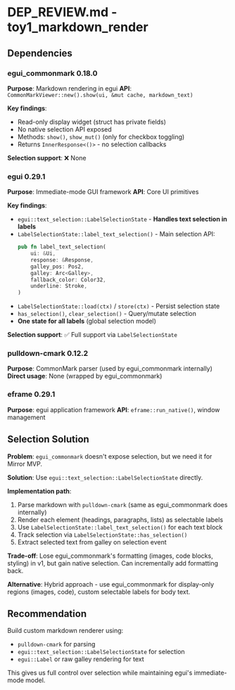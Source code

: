 # DEP_REVIEW.md - toy1_markdown_render

## Dependencies

### egui_commonmark 0.18.0
**Purpose**: Markdown rendering in egui
**API**: `CommonMarkViewer::new().show(ui, &mut cache, markdown_text)`

**Key findings**:
- Read-only display widget (struct has private fields)
- No native selection API exposed
- Methods: `show()`, `show_mut()` (only for checkbox toggling)
- Returns `InnerResponse<()>` - no selection callbacks

**Selection support**: ❌ None

### egui 0.29.1
**Purpose**: Immediate-mode GUI framework
**API**: Core UI primitives

**Key findings**:
- `egui::text_selection::LabelSelectionState` - **Handles text selection in labels**
- `LabelSelectionState::label_text_selection()` - Main selection API:
  ```rust
  pub fn label_text_selection(
      ui: &Ui,
      response: &Response,
      galley_pos: Pos2,
      galley: Arc<Galley>,
      fallback_color: Color32,
      underline: Stroke,
  )
  ```
- `LabelSelectionState::load(ctx)` / `store(ctx)` - Persist selection state
- `has_selection()`, `clear_selection()` - Query/mutate selection
- **One state for all labels** (global selection model)

**Selection support**: ✅ Full support via `LabelSelectionState`

### pulldown-cmark 0.12.2
**Purpose**: CommonMark parser (used by egui_commonmark internally)
**Direct usage**: None (wrapped by egui_commonmark)

### eframe 0.29.1
**Purpose**: egui application framework
**API**: `eframe::run_native()`, window management

## Selection Solution

**Problem**: `egui_commonmark` doesn't expose selection, but we need it for Mirror MVP.

**Solution**: Use `egui::text_selection::LabelSelectionState` directly.

**Implementation path**:
1. Parse markdown with `pulldown-cmark` (same as egui_commonmark does internally)
2. Render each element (headings, paragraphs, lists) as selectable labels
3. Use `LabelSelectionState::label_text_selection()` for each text block
4. Track selection via `LabelSelectionState::has_selection()`
5. Extract selected text from galley on selection event

**Trade-off**: Lose egui_commonmark's formatting (images, code blocks, styling) in v1, but gain native selection. Can incrementally add formatting back.

**Alternative**: Hybrid approach - use egui_commonmark for display-only regions (images, code), custom selectable labels for body text.

## Recommendation

Build custom markdown renderer using:
- `pulldown-cmark` for parsing
- `egui::text_selection::LabelSelectionState` for selection
- `egui::Label` or raw galley rendering for text

This gives us full control over selection while maintaining egui's immediate-mode model.
